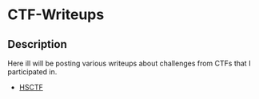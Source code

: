 # CTF-Writeups

## Description

Here ill will be posting various writeups about challenges from CTFs that I participated in.

* [HSCTF](HSCTF/README.md)